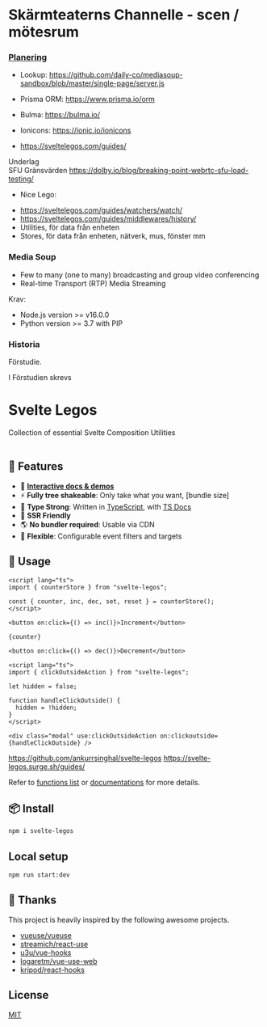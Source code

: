 # Skärmteaterns Channelle - scen / mötesrum

### [Planering](https://docs.google.com/spreadsheets/d/1VxNay7jHiwGuvopK9huBMex3ONTnylXZ8f2xlVaVSyI/edit#gid=2100598513)

- Lookup: https://github.com/daily-co/mediasoup-sandbox/blob/master/single-page/server.js

 - Prisma ORM: https://www.prisma.io/orm
 - Bulma: https://bulma.io/
 - Ionicons: https://ionic.io/ionicons
 - https://sveltelegos.com/guides/
  
  Underlag	
  SFU Gränsvärden	https://dolby.io/blog/breaking-point-webrtc-sfu-load-testing/
  
      
  - Nice Lego:	
  * https://sveltelegos.com/guides/watchers/watch/	
  * https://sveltelegos.com/guides/middlewares/history/	
  * Utilities, för data från enheten	
  * Stores, för data från enheten, nätverk, mus, fönster mm	
  
  
  ### Media Soup
  
  - Few to many (one to many) broadcasting and group video conferencing
  - Real-time Transport (RTP) Media Streaming
  
  Krav:
  
  - Node.js version >= v16.0.0
  - Python version >= 3.7 with PIP
  

  ### Historia

  Förstudie.

 I Förstudien skrevs 

  

  # Svelte Legos
  
  Collection of essential Svelte Composition Utilities
  <br>
  <br>
  
  ## 🚀 Features
  
  - 🎪 [**Interactive docs & demos**](https://svelte-legos.surge.sh)
  - ⚡ **Fully tree shakeable**: Only take what you want, [bundle size]
  - 🦾 **Type Strong**: Written in [TypeScript](https://www.typescriptlang.org/), with [TS Docs](https://github.com/microsoft/tsdoc)
  - 🔋 **SSR Friendly**
  - 🌎 **No bundler required**: Usable via CDN
  - 🔩 **Flexible**: Configurable event filters and targets
  
  ## 🦄 Usage
  
  ```svelte
  <script lang="ts">
  import { counterStore } from "svelte-legos";
  
  const { counter, inc, dec, set, reset } = counterStore();
  </script>
  
  <button on:click={() => inc()}>Increment</button>
  
  {counter}
  
  <button on:click={() => dec()}>Decrement</button>
  ```
  
  ```svelte
  <script lang="ts">
  import { clickOutsideAction } from "svelte-legos";
  
  let hidden = false;
  
  function handleClickOutside() {
    hidden = !hidden;
  }
  </script>
  
  <div class="modal" use:clickOutsideAction on:clickoutside={handleClickOutside} />
  ```
  https://github.com/ankurrsinghal/svelte-legos
  https://svelte-legos.surge.sh/guides/
  
  Refer to [functions list](https://svelte-legos.surge.sh/guides) or [documentations](https://svelte-legos.surge.sh) for more details.
  
  ## 📦 Install
  
  ```bash
  npm i svelte-legos
  ```
  
  ## Local setup
  
  ```bash
  npm run start:dev
  ```
  
  ## 🌸 Thanks
  
  This project is heavily inspired by the following awesome projects.
  
  - [vueuse/vueuse](https://github.com/vueuse/vueuse)
  - [streamich/react-use](https://github.com/streamich/react-use)
  - [u3u/vue-hooks](https://github.com/u3u/vue-hooks)
  - [logaretm/vue-use-web](https://github.com/logaretm/vue-use-web)
  - [kripod/react-hooks](https://github.com/kripod/react-hooks)
  
  ## License
  
  [MIT](LICENSE.md)
  